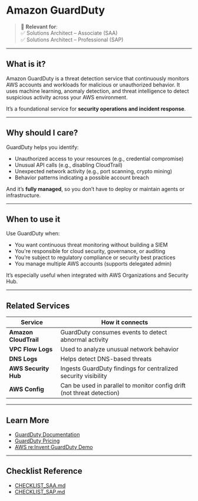# Amazon GuardDuty

> 🔖 **Relevant for**:  
> ✅ Solutions Architect – Associate (SAA)  
> ✅ Solutions Architect – Professional (SAP)

---

## What is it?

Amazon GuardDuty is a threat detection service that continuously monitors AWS accounts and workloads for malicious or unauthorized behavior. It uses machine learning, anomaly detection, and threat intelligence to detect suspicious activity across your AWS environment.

It’s a foundational service for **security operations and incident response**.

---

## Why should I care?

GuardDuty helps you identify:

- Unauthorized access to your resources (e.g., credential compromise)
- Unusual API calls (e.g., disabling CloudTrail)
- Unexpected network activity (e.g., port scanning, crypto mining)
- Behavior patterns indicating a possible account breach

And it’s **fully managed**, so you don’t have to deploy or maintain agents or infrastructure.

---

## When to use it

Use GuardDuty when:

- You want continuous threat monitoring without building a SIEM
- You're responsible for cloud security, governance, or auditing
- You’re subject to regulatory compliance or security best practices
- You manage multiple AWS accounts (supports delegated admin)

It’s especially useful when integrated with AWS Organizations and Security Hub.

---

## Related Services

| Service | How it connects |
|---------|------------------|
| **Amazon CloudTrail** | GuardDuty consumes events to detect abnormal activity |
| **VPC Flow Logs** | Used to analyze unusual network behavior |
| **DNS Logs** | Helps detect DNS-based threats |
| **AWS Security Hub** | Ingests GuardDuty findings for centralized security visibility |
| **AWS Config** | Can be used in parallel to monitor config drift (not threat detection) |

---

## Learn More

- [GuardDuty Documentation](https://docs.aws.amazon.com/guardduty/latest/ug/what-is-guardduty.html)  
- [GuardDuty Pricing](https://aws.amazon.com/guardduty/pricing/)  
- [AWS re:Invent GuardDuty Demo](https://www.youtube.com/watch?v=Z0KkZnW9C04)

---

## Checklist Reference

- [CHECKLIST_SAA.md](../CERTIFICATION_GUIDES/CHECKLIST_SAA.md)  
- [CHECKLIST_SAP.md](../CERTIFICATION_GUIDES/CHECKLIST_SAP.md)
